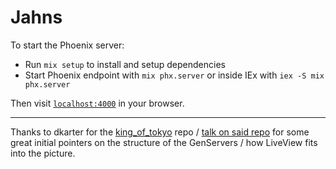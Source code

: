 # Jahns

To start the Phoenix server:

- Run `mix setup` to install and setup dependencies
- Start Phoenix endpoint with `mix phx.server` or inside IEx with `iex -S mix phx.server`

Then visit [`localhost:4000`](http://localhost:4000) in your browser.

---

Thanks to dkarter for the [king_of_tokyo](https://github.com/dkarter/king_of_tokyo) repo / [talk on said repo](https://www.youtube.com/watch?v=0UnLZlMr1Ug) for some great initial pointers on the structure of the GenServers / how LiveView fits into the picture.
